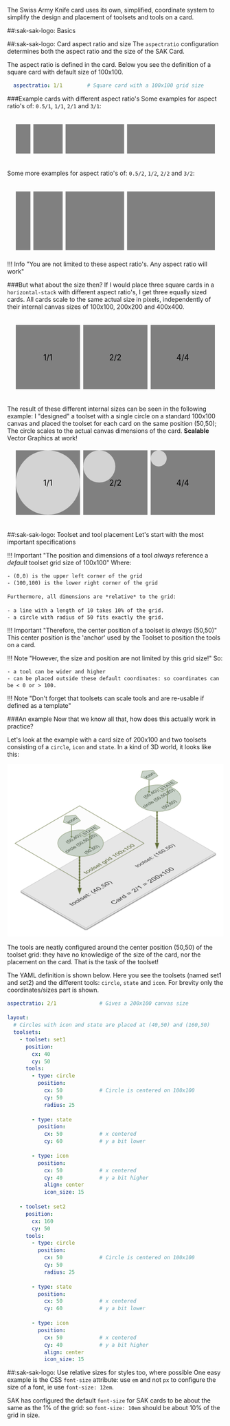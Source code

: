 [sak-example-22t]: ../assets/screenshots/sak-example-22t.png
[sak-card-toolset-tool-placement]: ../assets/screenshots/sak-card-toolset-tool-placement.png

The Swiss Army Knife card uses its own, simplified, coordinate system to simplify the design and placement of toolsets and tools on a card.

##:sak-sak-logo: Basics

##:sak-sak-logo: Card aspect ratio and size
The `aspectratio` configuration determines both the aspect ratio and the size of the SAK Card.

The aspect ratio is defined in the card. Below you see the definition of a square card with default size of 100x100.
```yaml
  aspectratio: 1/1        # Square card with a 100x100 grid size
```
###Example cards with different aspect ratio's
Some examples for aspect ratio's of: `0.5/1`, `1/1`, `2/1` and `3/1`:

<svg viewBox="0 0 680 100" style="fill:grey;margin:10px;padding:10px;">
  <rect x="0" y="0" width="50" height="100"/>
  <rect x="60" y="0" width="100" height="100"/>
  <rect x="170" y="0" width="200" height="100"/>
  <rect x="380" y="0" width="300" height="100"/>
</svg>

Some more examples for aspect ratio's of: `0.5/2`, `1/2`, `2/2` and `3/2`:

<svg viewBox="0 0 680 200" style="fill:grey;margin:10px;padding:10px;">
  <rect x="0" y="0" width="50" height="200"/>
  <rect x="60" y="0" width="100" height="200"/>
  <rect x="170" y="0" width="200" height="200"/>
  <rect x="380" y="0" width="300" height="200"/>
</svg>
!!! Info "You are not limited to these aspect ratio's. Any aspect ratio will work"

###But what about the size then?
If I would place three square cards in a `horizontal-stack` with different aspect ratio's, I get three equally sized cards. All cards scale to the same actual size in pixels, independently of their internal canvas sizes of 100x100, 200x200 and 400x400.

<svg viewBox="0 0 310 100" style="fill:grey;margin:10px;padding:10px;">
  <rect x="0" y="0" width="100" height="100"/>
  <text x="50" y="55" font-size="12" text-anchor="middle" fill="black">1/1</text>
  <rect x="105" y="0" width="100" height="100"/>
  <text x="155" y="55" font-size="12" text-anchor="middle" fill="black">2/2</text>
  <rect x="210" y="0" width="100" height="100"/>
  <text x="260" y="55" font-size="12" text-anchor="middle" fill="black">4/4</text>
</svg>

The result of these different internal sizes can be seen in the following example: I "designed" a toolset with a single circle on a standard 100x100 canvas and placed the toolset for each card on the same position (50,50); The circle scales to the actual canvas dimensions of the card. **Scalable** Vector Graphics at work!
<svg viewBox="0 0 310 100" style="fill:grey;margin:10px;padding:10px;">
  <rect x="0" y="0" width="100" height="100"/>
  <circle cx="50" cy="50" r="50" fill="lightgrey"/>
  <text x="50" y="55" font-size="12" text-anchor="middle" fill="black">1/1</text>
  <rect x="105" y="0" width="100" height="100"/>
  <circle cx="130" cy="25" r="25" fill="lightgrey"/>
  <text x="155" y="55" font-size="12" text-anchor="middle" fill="black">2/2</text>
  <rect x="210" y="0" width="100" height="100"/>
  <circle cx="222.5" cy="12.5" r="12.5" fill="lightgrey"/>
  <text x="260" y="55" font-size="12" text-anchor="middle" fill="black">4/4</text>
</svg>

##:sak-sak-logo: Toolset and tool placement
Let's start with the most important specifications

!!! Important "The position and dimensions of a tool *always* reference a *default* toolset grid size of 100x100"
    Where:
    
    - (0,0) is the upper left corner of the grid
    - (100,100) is the lower right corner of the grid
    
    Furthermore, all dimensions are *relative* to the grid:
    
    - a line with a length of 10 takes 10% of the grid.
    - a circle with radius of 50 fits exactly the grid.

!!! Important "Therefore, the center position of a toolset is *always* (50,50)"
    This center position is the 'anchor' used by the Toolset to position the tools on a card.

!!! Note "However, the size and position are not limited by this grid size!"
    So:
    
    - a tool can be wider and higher
    - can be placed outside these default coordinates: so coordinates can be < 0 or > 100.
!!! Note "Don't forget that toolsets can scale tools and are re-usable if defined as a template" 

###An example
Now that we know all that, how does this actually work in practice?

Let's look at the example with a card size of 200x100 and two toolsets consisting of a `circle`, `icon` and `state`. In a kind of 3D world, it looks like this:

![sak-card-toolset-tool-placement]

The tools are neatly configured around the center position (50,50) of the toolset grid: they have no knowledige of the size of the card, nor the placement on the card. That is the task of the toolset!

The YAML definition is shown below. Here you see the toolsets (named set1 and set2) and the different tools: `circle`, `state` and `icon`. For brevity only the coordinates/sizes part is shown.

```yaml linenums="1" hl_lines="6 11 17 22 29 34 40 45"
aspectratio: 2/1              # Gives a 200x100 canvas size

layout:
  # Circles with icon and state are placed at (40,50) and (160,50)
  toolsets:
    - toolset: set1
      position:
        cx: 40
        cy: 50
      tools:
        - type: circle
          position:
            cx: 50            # Circle is centered on 100x100
            cy: 50
            radius: 25

        - type: state
          position:
            cx: 50            # x centered
            cy: 60            # y a bit lower

        - type: icon
          position:
            cx: 50            # x centered
            cy: 40            # y a bit higher
            align: center
            icon_size: 15

    - toolset: set2
      position:
        cx: 160
        cy: 50
      tools:
        - type: circle
          position:
            cx: 50            # Circle is centered on 100x100
            cy: 50
            radius: 25

        - type: state
          position:
            cx: 50            # x centered
            cy: 60            # y a bit lower

        - type: icon
          position:
            cx: 50            # x centered
            cy: 40            # y a bit higher
            align: center
            icon_size: 15

```
##:sak-sak-logo: Use relative sizes for styles too, where possible
One easy example is the CSS `font-size` attribute: use `em` and not `px` to configure the size of a font, ie use `font-size: 12em`. 

SAK has configured the default `font-size` for SAK cards to be about the same as the 1% of the grid: so `font-size: 10em` should be about 10% of the grid in size.
